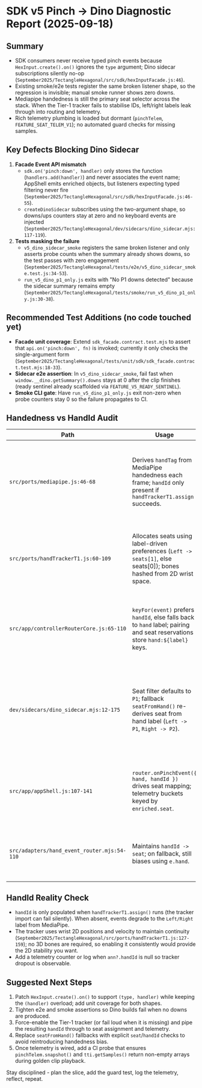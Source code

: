 <!--
STIGMERGY REPORT HEADER
Id: SDKV5_DINO_REPORT
Status: Draft
Generated: 2025-09-18T00:00Z
Tags: pinch,dino,handedness,telemetry
-->

# SDK v5 Pinch -> Dino Diagnostic Report (2025-09-18)

## Summary
- SDK consumers never receive typed pinch events because `HexInput.create().on()` ignores the `type` argument; Dino sidecar subscriptions silently no-op (`September2025/TectangleHexagonal/src/sdk/hexInputFacade.js:46`).
- Existing smoke/e2e tests register the same broken listener shape, so the regression is invisible; manual smoke runner shows zero downs.
- Mediapipe handedness is still the primary seat selector across the stack. When the Tier-1 tracker fails to stabilise IDs, left/right labels leak through into routing and telemetry.
- Rich telemetry plumbing is loaded but dormant (`pinchTelem`, `FEATURE_SEAT_TELEM_V1`); no automated guard checks for missing samples.

## Key Defects Blocking Dino Sidecar
1. **Facade Event API mismatch**  
   - `sdk.on('pinch:down', handler)` only stores the function (`handlers.add(handler)`) and never associates the event name; AppShell emits enriched objects, but listeners expecting typed filtering never fire (`September2025/TectangleHexagonal/src/sdk/hexInputFacade.js:46-55`).  
   - `createDinoSidecar` subscribes using the two-argument shape, so downs/ups counters stay at zero and no keyboard events are injected (`September2025/TectangleHexagonal/dev/sidecars/dino_sidecar.mjs:117-119`).
2. **Tests masking the failure**  
   - `v5_dino_sidecar_smoke` registers the same broken listener and only asserts probe counts when the summary already shows downs, so the test passes with zero engagement (`September2025/TectangleHexagonal/tests/e2e/v5_dino_sidecar_smoke.test.js:34-53`).  
   - `run_v5_dino_p1_only.js` exits with "No P1 downs detected" because the sidecar summary remains empty (`September2025/TectangleHexagonal/tests/smoke/run_v5_dino_p1_only.js:30-38`).

## Recommended Test Additions (no code touched yet)
- **Facade unit coverage**: Extend `sdk_facade.contract.test.mjs` to assert that `api.on('pinch:down', fn)` is invoked; currently it only checks the single-argument form (`September2025/TectangleHexagonal/tests/unit/sdk/sdk_facade.contract.test.mjs:18-33`).
- **Sidecar e2e assertion**: In `v5_dino_sidecar_smoke`, fail fast when `window.__dino.getSummary().downs` stays at 0 after the clip finishes (ready sentinel already scaffolded via `FEATURE_V5_READY_SENTINEL`).
- **Smoke CLI gate**: Have `run_v5_dino_p1_only.js` exit non-zero when probe counters stay 0 so the failure propagates to CI.

## Handedness vs HandId Audit
| Path | Usage | Risk |
| --- | --- | --- |
| `src/ports/mediapipe.js:46-68` | Derives `handTag` from MediaPipe handedness each frame; `handId` only present if `handTrackerT1.assign` succeeds. | Any instability in handedness leads to seat flapping; without tracker, every frame reverts to `Left/Right` guess. |
| `src/ports/handTrackerT1.js:60-109` | Allocates seats using label-driven preferences (`Left -> seats[1]`, else seats[0]); bones hashed from 2D wrist space. | Tracker itself biases towards handedness; if the label flips, seat assignment can oscillate. |
| `src/app/controllerRouterCore.js:65-110` | `keyFor(event)` prefers `handId`, else falls back to `hand` label; pairing and seat reservations store `hand:${label}` keys. | With two hands emitting the same label, the router merges them, breaking seat lock-in. |
| `dev/sidecars/dino_sidecar.mjs:12-175` | Seat filter defaults to `P1`; fallback `seatFromHand()` re-derives seat from hand label (`Left -> P1`, `Right -> P2`). | When seat is missing and label noisy, Space key can route to the wrong player; fallbacks should rely on `seat`/`handId`. |
| `src/app/appShell.js:107-141` | `router.onPinchEvent({ hand, handId })` drives seat mapping; telemetry buckets keyed by `enriched.seat`. | No guard rails when both values are null; seat assignment depends entirely on upstream claims. |
| `src/adapters/hand_event_router.mjs:54-110` | Maintains `handId -> seat`; on fallback, still biases using `e.hand`. | Downstream consumers may assume `handId` is stable even when it is unavailable. |

## HandId Reality Check
- `handId` is only populated when `handTrackerT1.assign()` runs (the tracker import can fail silently). When absent, events degrade to the `Left/Right` label from MediaPipe.
- The tracker uses wrist 2D positions and velocity to maintain continuity (`September2025/TectangleHexagonal/src/ports/handTrackerT1.js:127-159`); no 3D bones are required, so enabling it consistently would provide the 2D stability you want.
- Add a telemetry counter or log when `ann?.handId` is null so tracker dropout is observable.

## Suggested Next Steps
1. Patch `HexInput.create().on()` to support `(type, handler)` while keeping the `(handler)` overload; add unit coverage for both shapes.
2. Tighten e2e and smoke assertions so Dino builds fail when no downs are produced.
3. Force-enable the Tier-1 tracker (or fail loud when it is missing) and pipe the resulting `handId` through to seat assignment and telemetry.
4. Replace `seatFromHand()` fallbacks with explicit `seat`/`handId` checks to avoid reintroducing handedness bias.
5. Once telemetry is wired, add a CI probe that ensures `pinchTelem.snapshot()` and `tti.getSamples()` return non-empty arrays during golden clip playback.

Stay disciplined - plan the slice, add the guard test, log the telemetry, reflect, repeat.
